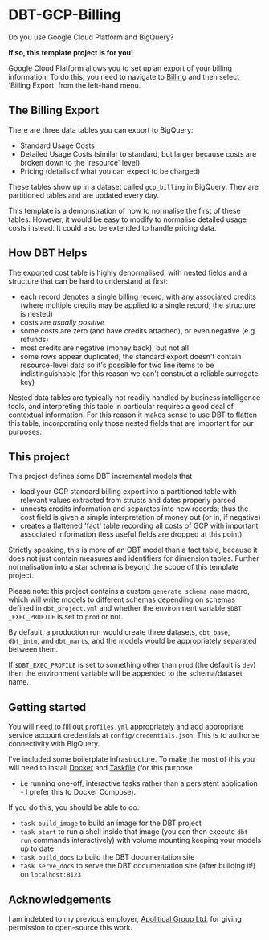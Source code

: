 DBT-GCP-Billing
===============

Do you use Google Cloud Platform and BigQuery?

**If so, this template project is for you!**

Google Cloud Platform allows you to set up an export of your billing information. To do this, you need to navigate to [Billing](https://console.cloud.google.com/billing) and then select 'Billing Export' from the left-hand menu.

The Billing Export
------------------

There are three data tables you can export to BigQuery:

- Standard Usage Costs
- Detailed Usage Costs (similar to standard, but larger because costs are broken down to the 'resource' level)
- Pricing (details of what you can expect to be charged)

These tables show up in a dataset called `gcp_billing` in BigQuery. They are partitioned tables and are updated every day.

This template is a demonstration of how to normalise the first of these tables. However, it would be easy to modify to normalise detailed usage costs instead. It could also be extended to handle pricing data.

How DBT Helps
-------------

The exported cost table is highly denormalised, with nested fields and a structure that can be hard to understand at first:

- each record denotes a single billing record, with any associated credits (where multiple credits may be applied to a single record; the structure is nested)
- costs are _usually positive_
- some costs are zero (and have credits attached), or even negative (e.g. refunds)
- most credits are negative (money back), but not all
- some rows appear duplicated; the standard export doesn't contain resource-level data so it's possible for two line items to be indistinguishable (for this reason we can't construct a reliable surrogate key)

Nested data tables are typically not readily handled by business intelligence tools, and interpreting this table in particular requires a good deal of contextual information. For this reason it makes sense to use DBT to flatten this table, incorporating only those nested fields that are important for our purposes.

This project
------------

This project defines some DBT incremental models that

- load your GCP standard billing export into a partitioned table with relevant values extracted from structs and dates properly parsed
- unnests credits information and separates into new records; thus the cost field is given a simple interpretation of money out (or in, if negative)
- creates a flattened 'fact' table recording all costs of GCP with important associated information (less useful fields are dropped at this point)

Strictly speaking, this is more of an OBT model than a fact table, because it does not just contain measures and identifiers for dimension tables. Further normalisation into a star schema is beyond the scope of this template project.

Please note: this project contains a custom `generate_schema_name` macro, which will write models to different schemas depending on schemas defined in `dbt_project.yml` and whether the environment variable `$DBT
_EXEC_PROFILE` is set to `prod` or not. 

By default, a production run would create three datasets, `dbt_base`, `dbt_intm`, and `dbt_marts`, and the models would be appropriately separated between them.

If `$DBT_EXEC_PROFILE` is set to something other than `prod` (the default is `dev`) then the environment variable will be appended to the schema/dataset name.

Getting started
---------------

You will need to fill out `profiles.yml` appropriately and add appropriate service account credentials at `config/credentials.json`. This is to authorise connectivity with BigQuery.

I've included some boilerplate infrastructure. To make the most of this you will need to install [Docker](https://docs.docker.com/get-docker/) and [Taskfile](https://taskfile.dev/installation/) (for this purpose
 - i.e running one-off, interactive tasks rather than a persistent application - I prefer this to Docker Compose).

If you do this, you should be able to do:
- `task build_image` to build an image for the DBT project
- `task start` to run a shell inside that image (you can then execute `dbt run` commands interactively) with volume mounting keeping your models up to date
- `task build_docs` to build the DBT documentation site
- `task serve_docs` to serve the DBT documentation site (after building it!) on `localhost:8123`

Acknowledgements
----------------

I am indebted to my previous employer, [Apolitical Group Ltd](https://apolitical.co/), for giving permission to open-source this work.
